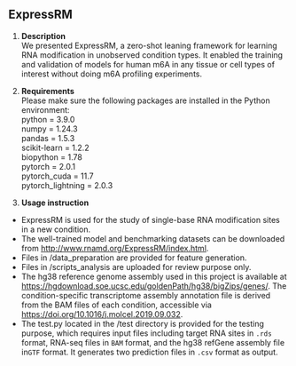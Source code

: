 ##  ExpressRM
1.	**Description**  
We presented ExpressRM, a zero-shot leaning framework for learning RNA modification in unobserved condition types. It enabled the training and validation of models for human m6A in any tissue or cell types of interest without doing m6A profiling experiments.

2.	**Requirements**  
Please make sure the following packages are installed in the Python environment:  
python = 3.9.0   
numpy = 1.24.3  
pandas = 1.5.3    
scikit-learn = 1.2.2  
biopython = 1.78  
pytorch = 2.0.1  
pytorch_cuda = 11.7  
pytorch_lightning  = 2.0.3    

3.	**Usage instruction** 
* ExpressRM is used for the study of single-base RNA modification sites in a new condition. 
* The well-trained model and benchmarking datasets can be downloaded from http://www.rnamd.org/ExpressRM/index.html. 
* Files in /data_preparation are provided for feature generation. 
* Files in /scripts_analysis are uploaded for review purpose only.  
* The hg38 reference genome assembly used in this project is available at https://hgdownload.soe.ucsc.edu/goldenPath/hg38/bigZips/genes/. The condition-specific transcriptome assembly annotation file is derived from the BAM files of each condition, accessible via https://doi.org/10.1016/j.molcel.2019.09.032.
* The test.py located in the /test directory is provided for the testing purpose, which requires input files including target RNA sites in `.rds` format, RNA-seq files in `BAM` format, and the hg38 refGene assembly file in`GTF` format. It generates two prediction files in `.csv` format as output.

